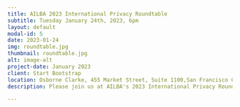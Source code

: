 ```yaml
---
title: AILBA 2023 International Privacy Roundtable
subtitle: Tuesday January 24th, 2023, 6pm
layout: default
modal-id: 5
date: 2023-01-24
img: roundtable.jpg
thumbnail: roundtable.jpg
alt: image-alt
project-date: January 2023
client: Start Bootstrap
location: Osborne Clarke, 455 Market Street, Suite 1100,San Francisco CA 94105
description: Please join us at AILBA's 2023 International Privacy Roundtable at Osborne Clarke's office in San Francisco at 6pm. Panelists are Felix Hilgert, Partner at Osborne Clarke, Kai Westerwelle, Partner at Bird & Bird, Anna Gassot, Senior Privacy Counsel at Uber and Guinevere Jobson, VP & General Counsel at Quantcast. We will host a networking reception following the panel discussion.

---
```

